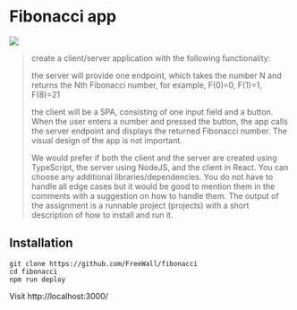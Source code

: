 # Fibonacci app

![](https://wakatime.com/badge/user/d694f266-3f1b-44cd-82b9-e9c093472e23/project/f7cf69a2-8dec-499d-a3ff-096d60d1a7cc.svg)

> create a client/server application with the following functionality:
>
> the server will provide one endpoint, which takes the number N and returns the Nth Fibonacci number, for example, F(0)=0, F(1)=1, F(8)=21
>
> the client will be a SPA, consisting of one input field and a button. When the user enters a number and pressed the button, the app calls the server endpoint and displays the returned Fibonacci number. The visual design of the app is not important.
>
> We would prefer if both the client and the server are created using TypeScript, the server using NodeJS, and the client in React. You can choose any additional libraries/dependencies. You do not have to handle all edge cases but it would be good to mention them in the comments with a suggestion on how to handle them. The output of the assignment is a runnable project (projects) with a short description of how to install and run it.

## Installation

```shell
git clone https://github.com/FreeWall/fibonacci
cd fibonacci
npm run deploy
```

Visit http://localhost:3000/
